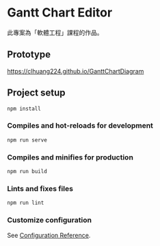 # Gantt Chart Editor

此專案為「軟體工程」課程的作品。

## Prototype

https://clhuang224.github.io/GanttChartDiagram


## Project setup
```
npm install
```

### Compiles and hot-reloads for development
```
npm run serve
```

### Compiles and minifies for production
```
npm run build
```

### Lints and fixes files
```
npm run lint
```

### Customize configuration
See [Configuration Reference](https://cli.vuejs.org/config/).
